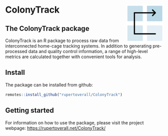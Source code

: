 
ColonyTrack <img src="man/figures/logo.png" align="right" alt="" width="120" />
=========================================================================

The ColonyTrack package
-----------------

ColonyTrack is an R package to process raw data from interconnected home-cage tracking systems. In addition to generating pre-processed data and quality control information, a range of high-level metrics are calculated together with convenient tools for analysis.



Install
-----------------------------------------------------------------------------------------------------------

The package can be installed from github:

``` r
remotes::install_github("rupertoverall/ColonyTrack")
```

Getting started
----------------------------------------------------------------------------------------------------------------

For information on how to use the package, please visit the project webpage: https://rupertoverall.net/ColonyTrack/
